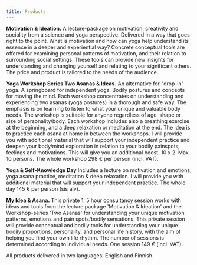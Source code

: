 ```yaml
---
title: Products
---
```


__Motivation & Ideation.__ A lecture-package on motivation, creativity and sociality from a science and yoga perspective. Delivered in a way
that goes right to the point. What is motivation and how can yoga help understand its essence in a deeper and experiential way?
Concrete conceptual tools are offered for examining personal patterns of motivation, and their relation to surrounding social
settings. These tools can provide new insights for understanding and changing yourself and relating to your significant others. The price and product is tailored to the needs of the audience. 

__Yoga Workshop Series Two Asanas & Ideas.__ An alternative for "drop-in" yoga. A springboard for independent
yoga. Bodily postures and concepts for moving the mind. Each workshop concentrates on understanding and experiencing two asanas (yoga postures) in a thorough and safe
way. The emphasis is on learning to listen to what your unique and valuable body needs. The workshop is suitable for anyone regardless of
age, shape or size of personality/body. Each workshop includes also a breathing exercise at the beginning, and a deep relaxation or
meditation at the end. The idea is to practice each asana at home in between the workshops. I will provide you with additional material that will
support your independent practice and deepen your body/mind exploration in relation to your bodily painspots, feelings and motivations. This will give you an additional boost. 10 x 2. Max 10 persons. The whole workshop 298 € per person (incl. VAT).

__Yoga & Self-Knowledge Day__ Includes a lecture on motivation and emotions, yoga asana practice, meditation & deep relaxation. I will provide you with additional material that will
support your independent practice. The whole day 145 € per person (sis alv).

__My Idea & Asana.__ This private 1, 5 hour consultancy session works with ideas and tools from the lecture package 'Motivation & Ideation' and
the Workshop-series 'Two Asanas' for understanding your unique motivation patterns, emotions and pain spots/bodily sensations. This
private session will provide conceptual and bodily tools for understanding your unique bodily proportions, personality, and
personal life history, with the aim of  helping you find your own life rhythm. The number of sessions is determined according to individual needs. One session 149 € (incl. VAT).

All products delivered in two languages: English and Finnish.
